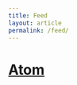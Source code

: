 ```yaml
---
title: Feed
layout: article
permalink: /feed/
---
```

# [Atom](https://doctrineofdiscovery.org/atom.xml/)
